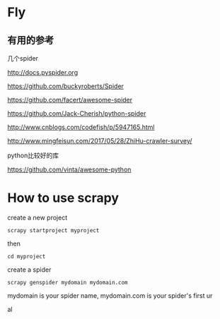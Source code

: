 # Fly
## 有用的参考
几个spider

http://docs.pyspider.org

https://github.com/buckyroberts/Spider

https://github.com/facert/awesome-spider

https://github.com/Jack-Cherish/python-spider

http://www.cnblogs.com/codefish/p/5947165.html

http://www.mingfeisun.com/2017/05/28/ZhiHu-crawler-survey/

python比较好的库

https://github.com/vinta/awesome-python

# How to use scrapy
create a new project

`scrapy startproject myproject`

then 

`cd myproject`

create a spider 

`scrapy genspider mydomain mydomain.com`

mydomain is your spider name, mydomain.com is your spider's first ur





al
